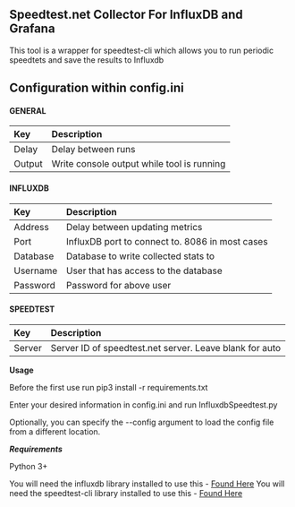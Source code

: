 **Speedtest.net Collector For InfluxDB and Grafana**
------------------------------

This tool is a wrapper for speedtest-cli which allows you to run periodic speedtets and save the results to Influxdb 

## Configuration within config.ini

#### GENERAL
|Key            |Description                                                                                                         |
|:--------------|:-------------------------------------------------------------------------------------------------------------------|
|Delay          |Delay between runs                                                                                                  |
|Output         |Write console output while tool is running                                                                          |
#### INFLUXDB
|Key            |Description                                                                                                         |
|:--------------|:-------------------------------------------------------------------------------------------------------------------|
|Address        |Delay between updating metrics                                                                                      |
|Port           |InfluxDB port to connect to.  8086 in most cases                                                                    |
|Database       |Database to write collected stats to                                                                                |
|Username       |User that has access to the database                                                                                |
|Password       |Password for above user                                                                                             |
#### SPEEDTEST
|Key            |Description                                                                                                         |
|:--------------|:-------------------------------------------------------------------------------------------------------------------|
|Server         |Server ID of speedtest.net server.  Leave blank for auto                                                            |



**Usage**

Before the first use run pip3 install -r requirements.txt

Enter your desired information in config.ini and run InfluxdbSpeedtest.py

Optionally, you can specify the --config argument to load the config file from a different location.  


***Requirements***

Python 3+

You will need the influxdb library installed to use this - [Found Here](https://github.com/influxdata/influxdb-python)
You will need the speedtest-cli library installed to use this - [Found Here](https://github.com/sivel/speedtest-cli)

